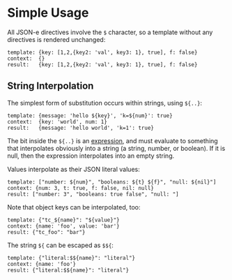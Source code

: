 # Simple Usage

All JSON-e directives involve the `$` character, so a template without any directives is
rendered unchanged:

```yaml,json-e
template: {key: [1,2,{key2: 'val', key3: 1}, true], f: false}
context:  {}
result:   {key: [1,2,{key2: 'val', key3: 1}, true], f: false}
```

## String Interpolation

The simplest form of substitution occurs within strings, using `${..}`:

```yaml,json-e
template: {message: 'hello ${key}', 'k=${num}': true}
context:  {key: 'world', num: 1}
result:   {message: 'hello world', 'k=1': true}
```

The bit inside the `${..}` is an [expression](./expressions.html), and must evaluate to something
that interpolates obviously into a string (a string, number, or boolean).
If it is null, then the expression interpolates into an empty string.

Values interpolate as their JSON literal values:

```yaml,json-e
template: ["number: ${num}", "booleans: ${t} ${f}", "null: ${nil}"]
context: {num: 3, t: true, f: false, nil: null}
result: ["number: 3", "booleans: true false", "null: "]
```

Note that object keys can be interpolated, too:

```yaml,json-e
template: {"tc_${name}": "${value}"}
context: {name: 'foo', value: 'bar'}
result: {"tc_foo": "bar"}
```

The string `${` can be escaped as `$${`:

```yaml,json-e
template: {"literal:$${name}": "literal"}
context: {name: 'foo'}
result: {"literal:$${name}": "literal"}
```
